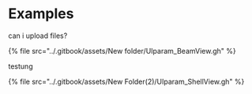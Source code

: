 # Examples

can i upload files? 

{% file src="../.gitbook/assets/New folder/UIparam_BeamView.gh" %}

testung

{% file src="../.gitbook/assets/New Folder(2)/UIparam_ShellView.gh" %}
